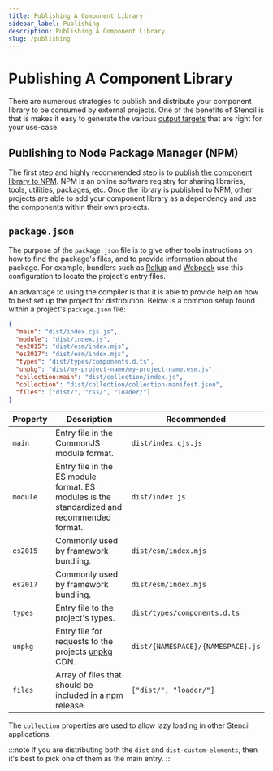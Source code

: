 ```yaml
---
title: Publishing A Component Library
sidebar_label: Publishing
description: Publishing A Component Library
slug: /publishing
---
```


# Publishing A Component Library

There are numerous strategies to publish and distribute your component library to be consumed by external projects. One of the benefits of Stencil is that is makes it easy to generate the various [output targets](../output-targets/01-overview.md) that are right for your use-case.

## Publishing to Node Package Manager (NPM)

The first step and highly recommended step is to
[publish the component library to NPM](https://docs.npmjs.com/getting-started/publishing-npm-packages). NPM is an online software registry for sharing libraries, tools, utilities, packages, etc. Once the library is published to NPM, other projects are able to add your component library as a dependency and use the components within their own projects.

## `package.json`

The purpose of the `package.json` file is to give other tools instructions on how to find the package's files, and to provide information about the package. For example, bundlers such as [Rollup](https://rollupjs.org/) and [Webpack](https://webpack.js.org/) use this configuration to locate the project's entry files.

An advantage to using the compiler is that it is able to provide help on how to best set up the project for distribution. Below is a common setup found within a project's `package.json` file:

```json
{
  "main": "dist/index.cjs.js",
  "module": "dist/index.js",
  "es2015": "dist/esm/index.mjs",
  "es2017": "dist/esm/index.mjs",
  "types": "dist/types/components.d.ts",
  "unpkg": "dist/my-project-name/my-project-name.esm.js",
  "collection:main": "dist/collection/index.js",
  "collection": "dist/collection/collection-manifest.json",
  "files": ["dist/", "css/", "loader/"]
}
```

| Property | Description                                                                                | Recommended                       |
| -------- | ------------------------------------------------------------------------------------------ | --------------------------------- |
| `main`   | Entry file in the CommonJS module format.                                                  | `dist/index.cjs.js`               |
| `module` | Entry file in the ES module format. ES modules is the standardized and recommended format. | `dist/index.js`                   |
| `es2015` | Commonly used by framework bundling.                                                       | `dist/esm/index.mjs`              |
| `es2017` | Commonly used by framework bundling.                                                       | `dist/esm/index.mjs`              |
| `types`  | Entry file to the project's types.                                                         | `dist/types/components.d.ts`      |
| `unpkg`  | Entry file for requests to the projects [unpkg](https://unpkg.com/) CDN.                   | `dist/{NAMESPACE}/{NAMESPACE}.js` |
| `files`  | Array of files that should be included in a npm release.                                   | `["dist/", "loader/"]`            |

The `collection` properties are used to allow lazy loading in other Stencil applications.

:::note
If you are distributing both the `dist` and `dist-custom-elements`, then it's best to pick one of them as the main entry.
:::
